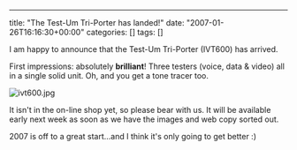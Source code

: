 ---
title: "The Test-Um Tri-Porter has landed!"
date: "2007-01-26T16:16:30+00:00"
categories: []
tags: []

I am happy to announce that the Test-Um Tri-Porter (IVT600) has arrived.

First impressions: absolutely <strong>brilliant</strong>! Three testers (voice, data & video) all in a single solid unit. Oh, and you get a tone tracer too.

<img id="image35" src="http://techteapot.com/wp-content/uploads/2007/01/ivt600.jpg" alt="ivt600.jpg" />

It isn't in the on-line shop yet, so please bear with us. It will be available early next week as soon as we have the images and web copy sorted out.

2007 is off to a great start...and I think it's only going to get better :)
